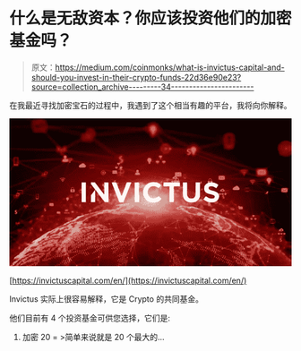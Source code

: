 # 什么是无敌资本？你应该投资他们的加密基金吗？

> 原文：<https://medium.com/coinmonks/what-is-invictus-capital-and-should-you-invest-in-their-crypto-funds-22d36e90e23?source=collection_archive---------34----------------------->

在我最近寻找加密宝石的过程中，我遇到了这个相当有趣的平台，我将向你解释。

![](img/9ad019960ff2925a75c5534c918828ca.png)

[https://invictuscapital.com/en/](https://invictuscapital.com/en/)

Invictus 实际上很容易解释，它是 Crypto 的共同基金。

他们目前有 4 个投资基金可供您选择，它们是:

1.  加密 20 = >简单来说就是 20 个最大的…